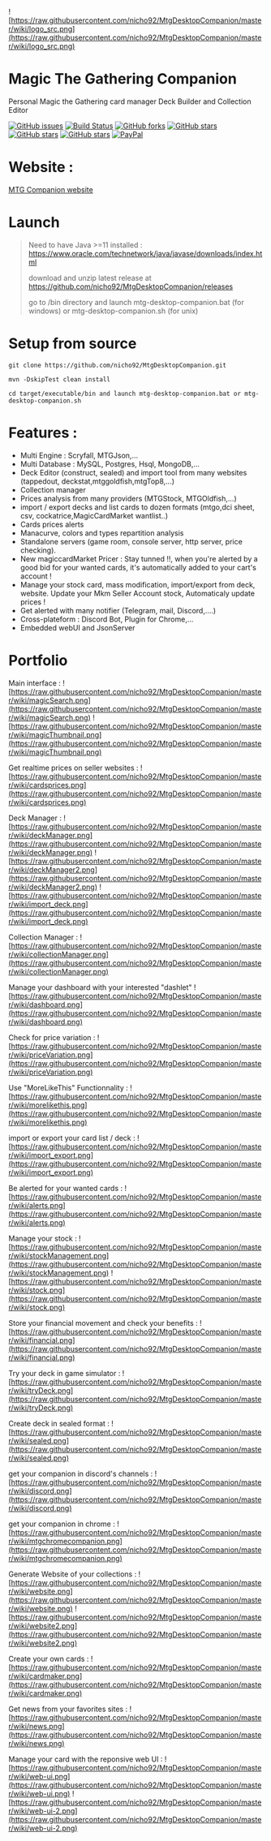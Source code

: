 ![https://raw.githubusercontent.com/nicho92/MtgDesktopCompanion/master/wiki/logo_src.png](https://raw.githubusercontent.com/nicho92/MtgDesktopCompanion/master/wiki/logo_src.png)

# Magic The Gathering Companion
Personal Magic the Gathering card manager Deck Builder and Collection Editor

[![GitHub issues](https://img.shields.io/github/issues/nicho92/MtgDesktopCompanion.svg)](https://github.com/nicho92/MtgDesktopCompanion/issues)
[![Build Status](https://travis-ci.org/nicho92/MtgDesktopCompanion.svg?branch=master)](https://travis-ci.org/nicho92/MtgDesktopCompanion)
[![GitHub forks](https://img.shields.io/github/forks/nicho92/MtgDesktopCompanion.svg)](https://github.com/nicho92/MtgDesktopCompanion/network)
[![GitHub stars](https://img.shields.io/github/stars/nicho92/MtgDesktopCompanion.svg)](https://github.com/nicho92/MtgDesktopCompanion/stargazers)
[![GitHub stars](https://img.shields.io/badge/download-2.8-green.svg)](https://github.com/nicho92/MtgDesktopCompanion/releases/)
[![GitHub stars](https://img.shields.io/twitter/url/https/shields.io.svg?style=social)](https://twitter.com/mtgdesktopcomp1)
[![PayPal](https://img.shields.io/static/v1.svg?label=PayPal&message=Support%20MTGCompanion&color=Blue&logo=paypal)](https://www.paypal.me/nicolaspihen)


# Website : 
[MTG Companion website](https://nicho92.github.io/MtgDesktopCompanion/)


# Launch

>Need to have Java >=11 installed : https://www.oracle.com/technetwork/java/javase/downloads/index.html
>
>download and unzip latest release at https://github.com/nicho92/MtgDesktopCompanion/releases
>
>go to /bin directory and launch mtg-desktop-companion.bat (for windows) or mtg-desktop-companion.sh (for unix)


# Setup from source
```
git clone https://github.com/nicho92/MtgDesktopCompanion.git

mvn -DskipTest clean install

cd target/executable/bin and launch mtg-desktop-companion.bat or mtg-desktop-companion.sh

```

# Features :

- Multi Engine : Scryfall, MTGJson,...
- Multi Database : MySQL, Postgres, Hsql, MongoDB,...
- Deck Editor (construct, sealed) and import tool from many websites (tappedout, deckstat,mtggoldfish,mtgTop8,...)
- Collection manager
- Prices analysis from many providers  (MTGStock, MTGOldfish,...)
- import / export decks and list cards to dozen formats (mtgo,dci sheet, csv, cockatrice,MagicCardMarket wantlist..) 
- Cards prices alerts
- Manacurve, colors and types repartition analysis
- Standalone servers (game room, console server, http server, price checking).
- New magiccardMarket Pricer : Stay tunned !!,  when you're alerted by a good bid for your wanted cards, it's automatically added to your cart's account ! 
- Manage your stock card, mass modification, import/export from deck, website. Update your Mkm Seller Account stock, Automaticaly update prices !
- Get alerted with many notifier (Telegram, mail, Discord,....) 
- Cross-plateform : Discord Bot, Plugin for Chrome,...
- Embedded webUI and JsonServer



# Portfolio

Main interface :
![https://raw.githubusercontent.com/nicho92/MtgDesktopCompanion/master/wiki/magicSearch.png](https://raw.githubusercontent.com/nicho92/MtgDesktopCompanion/master/wiki/magicSearch.png)
![https://raw.githubusercontent.com/nicho92/MtgDesktopCompanion/master/wiki/magicThumbnail.png](https://raw.githubusercontent.com/nicho92/MtgDesktopCompanion/master/wiki/magicThumbnail.png)


Get realtime prices on seller websites :
![https://raw.githubusercontent.com/nicho92/MtgDesktopCompanion/master/wiki/cardsprices.png](https://raw.githubusercontent.com/nicho92/MtgDesktopCompanion/master/wiki/cardsprices.png)


Deck Manager :
![https://raw.githubusercontent.com/nicho92/MtgDesktopCompanion/master/wiki/deckManager.png](https://raw.githubusercontent.com/nicho92/MtgDesktopCompanion/master/wiki/deckManager.png)
![https://raw.githubusercontent.com/nicho92/MtgDesktopCompanion/master/wiki/deckManager2.png](https://raw.githubusercontent.com/nicho92/MtgDesktopCompanion/master/wiki/deckManager2.png)
![https://raw.githubusercontent.com/nicho92/MtgDesktopCompanion/master/wiki/import_deck.png](https://raw.githubusercontent.com/nicho92/MtgDesktopCompanion/master/wiki/import_deck.png)


Collection Manager :
![https://raw.githubusercontent.com/nicho92/MtgDesktopCompanion/master/wiki/collectionManager.png](https://raw.githubusercontent.com/nicho92/MtgDesktopCompanion/master/wiki/collectionManager.png)

Manage your dashboard with your interested "dashlet"
![https://raw.githubusercontent.com/nicho92/MtgDesktopCompanion/master/wiki/dashboard.png](https://raw.githubusercontent.com/nicho92/MtgDesktopCompanion/master/wiki/dashboard.png)

Check for price variation :
![https://raw.githubusercontent.com/nicho92/MtgDesktopCompanion/master/wiki/priceVariation.png](https://raw.githubusercontent.com/nicho92/MtgDesktopCompanion/master/wiki/priceVariation.png)

Use "MoreLikeThis" Functionnality :
![https://raw.githubusercontent.com/nicho92/MtgDesktopCompanion/master/wiki/morelikethis.png](https://raw.githubusercontent.com/nicho92/MtgDesktopCompanion/master/wiki/morelikethis.png)

import or export your card list / deck :
![https://raw.githubusercontent.com/nicho92/MtgDesktopCompanion/master/wiki/import_export.png](https://raw.githubusercontent.com/nicho92/MtgDesktopCompanion/master/wiki/import_export.png)

Be alerted for your wanted cards :
![https://raw.githubusercontent.com/nicho92/MtgDesktopCompanion/master/wiki/alerts.png](https://raw.githubusercontent.com/nicho92/MtgDesktopCompanion/master/wiki/alerts.png)

Manage your stock :
![https://raw.githubusercontent.com/nicho92/MtgDesktopCompanion/master/wiki/stockManagement.png](https://raw.githubusercontent.com/nicho92/MtgDesktopCompanion/master/wiki/stockManagement.png)
![https://raw.githubusercontent.com/nicho92/MtgDesktopCompanion/master/wiki/stock.png](https://raw.githubusercontent.com/nicho92/MtgDesktopCompanion/master/wiki/stock.png)

Store your financial movement and check your benefits :
![https://raw.githubusercontent.com/nicho92/MtgDesktopCompanion/master/wiki/financial.png](https://raw.githubusercontent.com/nicho92/MtgDesktopCompanion/master/wiki/financial.png)

Try your deck in game simulator :
![https://raw.githubusercontent.com/nicho92/MtgDesktopCompanion/master/wiki/tryDeck.png](https://raw.githubusercontent.com/nicho92/MtgDesktopCompanion/master/wiki/tryDeck.png)

Create deck in sealed format :
![https://raw.githubusercontent.com/nicho92/MtgDesktopCompanion/master/wiki/sealed.png](https://raw.githubusercontent.com/nicho92/MtgDesktopCompanion/master/wiki/sealed.png)

get your companion in discord's channels :
![https://raw.githubusercontent.com/nicho92/MtgDesktopCompanion/master/wiki/discord.png](https://raw.githubusercontent.com/nicho92/MtgDesktopCompanion/master/wiki/discord.png)

get your companion in chrome :
![https://raw.githubusercontent.com/nicho92/MtgDesktopCompanion/master/wiki/mtgchromecompanion.png](https://raw.githubusercontent.com/nicho92/MtgDesktopCompanion/master/wiki/mtgchromecompanion.png)


Generate Website of your collections :
![https://raw.githubusercontent.com/nicho92/MtgDesktopCompanion/master/wiki/website.png](https://raw.githubusercontent.com/nicho92/MtgDesktopCompanion/master/wiki/website.png)
![https://raw.githubusercontent.com/nicho92/MtgDesktopCompanion/master/wiki/website2.png](https://raw.githubusercontent.com/nicho92/MtgDesktopCompanion/master/wiki/website2.png)

Create your own cards :
![https://raw.githubusercontent.com/nicho92/MtgDesktopCompanion/master/wiki/cardmaker.png](https://raw.githubusercontent.com/nicho92/MtgDesktopCompanion/master/wiki/cardmaker.png)

Get news from your favorites sites :
![https://raw.githubusercontent.com/nicho92/MtgDesktopCompanion/master/wiki/news.png](https://raw.githubusercontent.com/nicho92/MtgDesktopCompanion/master/wiki/news.png)

Manage your card with the reponsive web UI :
![https://raw.githubusercontent.com/nicho92/MtgDesktopCompanion/master/wiki/web-ui.png](https://raw.githubusercontent.com/nicho92/MtgDesktopCompanion/master/wiki/web-ui.png)
![https://raw.githubusercontent.com/nicho92/MtgDesktopCompanion/master/wiki/web-ui-2.png](https://raw.githubusercontent.com/nicho92/MtgDesktopCompanion/master/wiki/web-ui-2.png)


